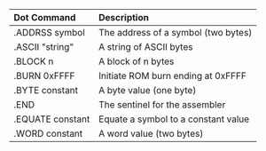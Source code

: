 | **Dot Command** | **Description**  |
|:----------------|:-----------------|
| .ADDRSS symbol  | The address of a symbol (two bytes) |
| .ASCII "string" | A string of ASCII bytes |
| .BLOCK n        | A block of n bytes |
| .BURN 0xFFFF    | Initiate ROM burn ending at 0xFFFF |
| .BYTE constant  | A byte value (one byte) |
| .END            | The sentinel for the assembler |
| .EQUATE constant | Equate a symbol to a constant value |
| .WORD constant  | A word value (two bytes)|